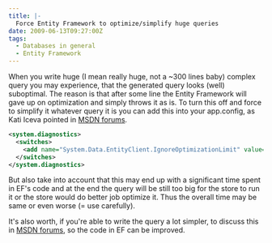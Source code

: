 ```yaml
---
title: |-
  Force Entity Framework to optimize/simplify huge queries
date: 2009-06-13T09:27:00Z
tags:
  - Databases in general
  - Entity Framework
---
```

When you write huge (I mean really huge, not a ~300 lines baby) complex query you may experience, that the generated query looks (well) suboptimal. The reason is that after some line the Entity Framework will gave up on optimization and simply throws it as is. To turn this off and force to simplify it whatever query it is you can add this into your app.config, as Kati Iceva pointed in [MSDN forums][1]. 

```xml
<system.diagnostics>
  <switches>
    <add name="System.Data.EntityClient.IgnoreOptimizationLimit" value="1" />
  </switches>
</system.diagnostics>
```

But also take into account that this may end up with a significant time spent in EF's code and at the end the query will be still too big for the store to run it or the store would do better job optimize it. Thus the overall time may be same or even worse (= use carefully). 

It's also worth, if you're able to write the query a lot simpler, to discuss this in [MSDN forums][2], so the code in EF can be improved. 

[1]: http://social.msdn.microsoft.com/Forums/en-US/adodotnetentityframework/
[2]: http://social.msdn.microsoft.com/Forums/en-US/adodotnetentityframework/